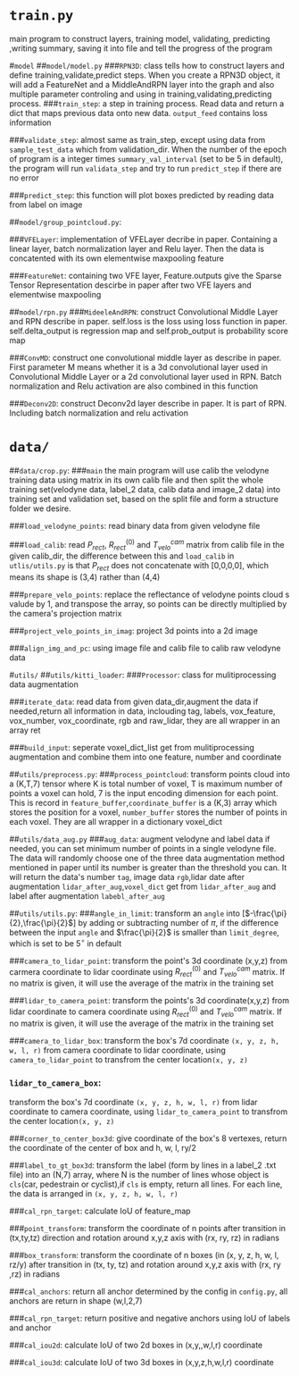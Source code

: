 # `train.py`
main program to construct layers, training model, validating, predicting ,writing summary, saving it into file and tell the progress of the program

#`model`
##`model/model.py`
###`RPN3D`:
class tells how to construct layers and define training,validate,predict steps. When you create a RPN3D object, it will add a FeatureNet and a MiddleAndRPN layer into the graph and also multiple parameter controling and using in training,validating,predicting process.
###`train_step`:
a step in training process. Read data and return a dict that maps previous data onto new data. `output_feed` contains loss information

###`validate_step`:
almost same as train_step, except using data from `sample_test_data` which from validation_dir. When the number of the epoch of program is a integer times `summary_val_interval` (set to be 5 in default), the program will run `validata_step` and try to run `predict_step` if there are no error

###`predict_step`:
this function will plot boxes predicted by reading data from label on image


##`model/group_pointcloud.py`:

###`VFELayer`:
implementation of VFELayer decribe in paper. Containing a linear layer, batch normalization layer and Relu layer. Then the data is concatented with its own elementwise maxpooling feature

###`FeatureNet`:
containing two VFE layer, Feature.outputs give the Sparse Tensor Representation descirbe in paper after two VFE layers and elementwise maxpooling

##`model/rpn.py`
###`MideeleAndRPN`:
construct Convolutional Middle Layer and RPN describe in paper. self.loss is the loss using loss function in paper. self.delta_output is regression map and self.prob_output is probability score map

###`ConvMD`:
construct one convolutional middle layer as describe in paper. First parameter M means whether it is a 3d convolutional layer used in Convolutional Middle Layer or a 2d convolutional layer used in RPN. Batch normalization and Relu activation are also combined in this function

###`Deconv2D`:
construct Deconv2d layer describe in paper. It is part of RPN. Including batch normalization and relu activation


# `data/`
##`data/crop.py`:
###`main`
the main program will use calib the velodyne training data using matrix in its own calib file and then split the whole training set(velodyne data, label_2 data, calib data and image_2 data) 
into training set and validation set, based on the split file and form a structure folder we desire.

###`load_velodyne_points`:
read binary data from given velodyne file

###`load_calib`:
read $P_{rect}$, $R^{(0)}_{rect}$ and $T^{cam}_{velo}$ matrix from calib file in the given calib_dir, the difference between this and `load_calib` in `utlis/utils.py` is that $P_{rect}$ does not concatenate with [0,0,0,0], which means its shape is (3,4) rather than (4,4)

###`prepare_velo_points`:
replace the reflectance of velodyne points cloud s valude by 1, and transpose the array, so points can be directly multiplied by the camera's projection matrix

###`project_velo_points_in_imag`:
project 3d points into a 2d image

###`align_img_and_pc`:
using image file and calib file to calib raw velodyne data


#`utils/`
##`utils/kitti_loader`:
###`Processor`:
class for mulitiprocessing data augmentation

###`iterate_data`:
read data from given data_dir,augment the data if needed,return all information in data, inclouding tag, labels, vox_feature, vox_number, vox_coordinate, rgb and raw_lidar, they are all wrapper in an array ret

###`build_input`:
seperate voxel_dict_list get from mulitiprocessing augmentation and combine them into one feature, number and coordinate

##`utils/preprocess.py`:
###`process_pointcloud`:
transform points cloud into a (K,T,7) tensor where K is total number of voxel, T is maximum number of points a voxel can hold, 7 is the input encoding dimension for each point. This is record in `feature_buffer`,`coordinate_buffer` is a (K,3) array which stores the position for a voxel, `number_buffer` stores the number of points in each voxel. They are all wrapper in a dictionary voxel_dict

##`utils/data_aug.py`
###`aug_data`:
augment velodyne and label data if needed, you can set minimum number of points in a single velodyne file. The data will randomly choose one of the three data augmentation method mentioned in paper until its number is greater than the threshold you can. It will return the data's number `tag`, image data `rgb`,lidar date after augmentation `lidar_after_aug`,`voxel_dict` get from `lidar_after_aug` and label after augmentation `labebl_after_aug`

##`utils/utils.py`:
###`angle_in_limit`:
transform an `angle` into [$-\frac{\pi}{2},\frac{\pi}{2}$] by adding or subtracting number of $\pi$, if the difference between the input `angle` and $\frac{\pi}{2}$ is smaller than `limit_degree`, which is set to be $5^{\circ}$ in default

###`camera_to_lidar_point`:
transform the point's 3d coordinate (x,y,z) from carmera coordinate to lidar coordinate using $R^{(0)}_{rect}$ and $T^{cam}_{velo}$ matrix. If no matrix is given, it will use the average of the matrix in the training set

###`lidar_to_camera_point`:
transform the points's 3d coordinate(x,y,z) from lidar coordinate to camera coordinate using $R^{(0)}_{rect}$ and $T^{cam}_{velo}$ matrix. If no matrix is given, it will use the average of the matrix in the training set

###`camera_to_lidar_box`:
transform the box's 7d coordinate `(x, y, z, h, w, l, r)` from camera coordinate to lidar coordinate, using `camera_to_lidar_point` to transfrom the center location`(x, y, z)` 

### `lidar_to_camera_box`:
transform the box's 7d coordinate `(x, y, z, h, w, l, r)` from lidar coordinate to camera coordinate, using `lidar_to_camera_point` to transfrom the center location`(x, y, z)` 

###`corner_to_center_box3d`:
give coordinate of the box's 8 vertexes, return the coordinate of the center of box and h, w, l, ry/2

###`label_to_gt_box3d`:
transform the label (form by lines in a label_2 .txt file) into an (N,7) array, where N is the number of lines whose object is `cls`(car, pedestrain or cyclist),if `cls` is empty, return all lines. For each line, the data is arranged in `(x, y, z, h, w, l, r)`

###`cal_rpn_target`:
calculate IoU of feature_map

###`point_transform`:
transform the coordinate of n points after transition in (tx,ty,tz) direction and rotation around x,y,z axis with (rx, ry, rz) in radians

###`box_transform`:
transform the coordinate of n boxes (in (x, y, z, h, w, l, rz/y) after transition in (tx, ty, tz) and
rotation around x,y,z axis with (rx, ry ,rz) in radians

###`cal_anchors`:
return all anchor determined by the config in `config.py`, all anchors are return in shape (w,l,2,7)

###`cal_rpn_target`:
return positive and negative anchors using IoU of labels and anchor

###`cal_iou2d`:
calculate IoU of two 2d boxes in (x,y,,w,l,r) coordinate

###`cal_iou3d`:
calculate IoU of two 3d boxes in (x,y,z,h,w,l,r) coordinate





